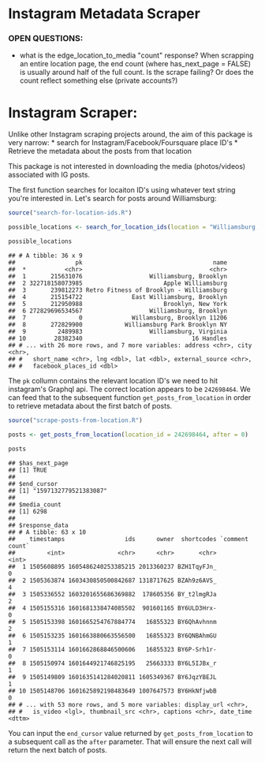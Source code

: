 Instagram Metadata Scraper
================

### OPEN QUESTIONS:

-   what is the edge\_location\_to\_media "count" response? When scrapping an entire location page, the end count (where has\_next\_page = FALSE) is usually around half of the full count. Is the scrape failing? Or does the count reflect something else (private accounts?)

Instagram Scraper:
==================

Unlike other Instagram scraping projects around, the aim of this package is very narrow: \* search for Instagram/Facebook/Foursquare place ID's \* Retrieve the metadata about the posts from that location

This package is not interested in downloading the media (photos/videos) associated with IG posts.

The first function searches for locaiton ID's using whatever text string you're interested in. Let's search for posts around Williamsburg:

``` r
source("search-for-location-ids.R")

possible_locations <- search_for_location_ids(location = "Williamsburg, Brooklyn")

possible_locations
```

    ## # A tibble: 36 x 9
    ##                 pk                                     name
    ##  *           <chr>                                    <chr>
    ##  1       215631076                   Williamsburg, Brooklyn
    ##  2 322718158073985                       Apple Williamsburg
    ##  3       239812273 Retro Fitness of Brooklyn - Williamsburg
    ##  4       215154722              East Williamsburg, Brooklyn
    ##  5       212950988                       Brooklyn, New York
    ##  6 272829696534567                   Williamsburg, Brooklyn
    ##  7               0              Willamsburg, Brooklyn 11206
    ##  8       272829900            Williamsburg Park Brooklyn NY
    ##  9         2489983                   Williamsburg, Virginia
    ## 10        28382340                               16 Handles
    ## # ... with 26 more rows, and 7 more variables: address <chr>, city <chr>,
    ## #   short_name <chr>, lng <dbl>, lat <dbl>, external_source <chr>,
    ## #   facebook_places_id <dbl>

The `pk` collumn contains the relevant location ID's we need to hit instagram's Graphql api. The correct location appears to be `242698464`. We can feed that to the subsequent function `get_posts_from_location` in order to retrieve metadata about the first batch of posts.

``` r
source("scrape-posts-from-location.R")

posts <- get_posts_from_location(location_id = 242698464, after = 0)

posts
```

    ## $has_next_page
    ## [1] TRUE
    ## 
    ## $end_cursor
    ## [1] "1597132779521383087"
    ## 
    ## $media_count
    ## [1] 6298
    ## 
    ## $response_data
    ## # A tibble: 63 x 10
    ##    timestamps                 ids      owner  shortcodes `comment count`
    ##         <int>               <chr>      <chr>       <chr>           <int>
    ##  1 1505608895 1605486240253385215 2013360237 BZH1TqyFJn_               0
    ##  2 1505363874 1603430850500842687 1318717625 BZAh9z6AVS_               4
    ##  3 1505336552 1603201655686369882  178605356 BY_t2lmgRJa               2
    ##  4 1505155316 1601681338474085502  901601165 BY6ULD3Hrx-               0
    ##  5 1505153398 1601665254767884774   16855323 BY6QhAvhnnm               2
    ##  6 1505153235 1601663880663556500   16855323 BY6QNBAhmGU               1
    ##  7 1505153114 1601662868846500606   16855323 BY6P-Srh1r-               0
    ##  8 1505150974 1601644921746825195   25663333 BY6L5IJBx_r               1
    ##  9 1505149809 1601635141284020811 1605349367 BY6JqzYBEJL               1
    ## 10 1505148706 1601625892198483649 1007647573 BY6HkNfjwbB               0
    ## # ... with 53 more rows, and 5 more variables: display_url <chr>,
    ## #   is_video <lgl>, thumbnail_src <chr>, captions <chr>, date_time <dttm>

You can input the `end_cursor` value returned by `get_posts_from_location` to a subsequent call as the `after` parameter. That will ensure the next call will return the next batch of posts.
